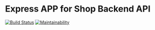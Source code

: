 # Express APP for Shop Backend API

[![Build Status](https://travis-ci.com/sholabioku/node-rest-shop.svg?branch=develop)](https://travis-ci.com/sholabioku/node-rest-shop)
[![Maintainability](https://api.codeclimate.com/v1/badges/7acc4e6949b6f78341c7/maintainability)](https://codeclimate.com/github/sholabioku/node-rest-shop/maintainability)
